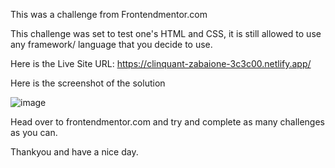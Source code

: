 This was a challenge from Frontendmentor.com

This challenge was set to test one's HTML and CSS, it is still allowed to use any framework/ language that you decide to use.

Here is the Live Site URL: https://clinquant-zabaione-3c3c00.netlify.app/

Here is the screenshot of the solution

![image](https://github.com/user-attachments/assets/8e3c8752-dbe8-423a-8f37-946b85f186ae)

Head over to frontendmentor.com and try and complete as many challenges as you can.

Thankyou and have a nice day.
